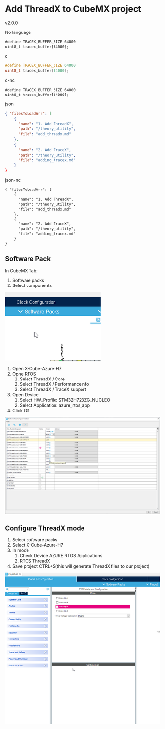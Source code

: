 # Add ThreadX to CubeMX project

v2.0.0

No language

```
#define TRACEX_BUFFER_SIZE 64000
uint8_t tracex_buffer[64000];
```

c

```c
#define TRACEX_BUFFER_SIZE 64000
uint8_t tracex_buffer[64000];
```

c-nc

```c-nc
#define TRACEX_BUFFER_SIZE 64000
uint8_t tracex_buffer[64000];
```

json

```json
{ "filesToLoadArr": [
    {
      "name": "1. Add ThreadX",
      "path": "/theory_utility",
      "file": "add_threadx.md"
    },
    {
      "name": "2. Add TraceX",
      "path": "/theory_utility",
      "file": "adding_tracex.md"
    }
}
```

json-nc

```json-nc
{ "filesToLoadArr": [
    {
      "name": "1. Add ThreadX",
      "path": "/theory_utility",
      "file": "add_threadx.md"
    },
    {
      "name": "2. Add TraceX",
      "path": "/theory_utility",
      "file": "adding_tracex.md"
    }
}
```

## Software Pack

In CubeMX Tab:

1. Software packs
2. Select components

![Software pack open](./img/06.png)

1. Open X-Cube-Azure-H7
2. Opne RTOS
   1. Select ThreadX / Core
   2. Select ThreadX / PerformanceInfo
   3. Select ThreadX / TraceX support
3. Open Device
   1. Select HW_Profile: STM32H723ZG_NUCLEO
   2. Select Application: azure_rtos_app
4. Click OK

![ThreadX pack selection](./img/07.png)

## Configure ThreadX mode

1. Select software packs
2. Select X-Cube-Azure-H7
3. In mode
   1. Check Device AZURE RTOS Applications
   2. RTOS ThreadX
4. Save project CTRL+S(this will generate ThreadX files to our project)

![ThreadX pack mode](./img/08.png)
